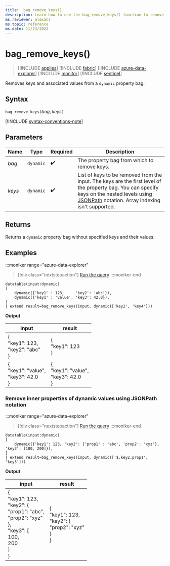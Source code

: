 ```yaml
---
title:  bag_remove_keys()
description: Learn how to use the bag_remove_keys() function to remove keys and associated values from property bags. 
ms.reviewer: alexans
ms.topic: reference
ms.date: 11/23/2022
---
```

# bag_remove_keys()

> [!INCLUDE [applies](../includes/applies-to-version/applies.md)] [!INCLUDE [fabric](../includes/applies-to-version/fabric.md)] [!INCLUDE [azure-data-explorer](../includes/applies-to-version/azure-data-explorer.md)] [!INCLUDE [monitor](../includes/applies-to-version/monitor.md)] [!INCLUDE [sentinel](../includes/applies-to-version/sentinel.md)]

Removes keys and associated values from a `dynamic` property bag.

## Syntax

`bag_remove_keys(`*bag*`,`*keys*`)`

[!INCLUDE [syntax-conventions-note](../includes/syntax-conventions-note.md)]

## Parameters

| Name | Type | Required | Description |
| -- | -- | -- | -- |
| *bag* | `dynamic` |  :heavy_check_mark: | The property bag from which to remove keys. |
| *keys* | `dynamic` |  :heavy_check_mark: | List of keys to be removed from the input. The keys are the first level of the property bag. You can specify keys on the nested levels using [JSONPath](jsonpath.md) notation. Array indexing isn't supported. |

## Returns

Returns a `dynamic` property bag without specified keys and their values.

## Examples

:::moniker range="azure-data-explorer"
> [!div class="nextstepaction"]
> <a href="https://dataexplorer.azure.com/clusters/help/databases/Samples?query=H4sIAAAAAAAAA0tJLAHCpJxUjcy8gtISq5TKvMTczGRNrmguBSCAcjWq1bNTKw3VFawUDI2MdUAyCiARI3UrBfXEpGT1Wk0dHOrVyxJzSlPVdcDqjYHqTYz0DEDKY7lqFFIrSlLzUhSKUotLc0pskxLT44tSc/PLUuOBaoshLtKBmxkNsRFikol6rKYmAD1YmXe9AAAA" target="_blank">Run the query</a>
:::moniker-end

```kusto
datatable(input:dynamic)
[
    dynamic({'key1' : 123,     'key2': 'abc'}),
    dynamic({'key1' : 'value', 'key3': 42.0}),
]
| extend result=bag_remove_keys(input, dynamic(['key2', 'key4']))
```

**Output**

|input|result|
|---|---|
|{<br>  "key1": 123,<br>  "key2": "abc"<br>}|{<br>  "key1": 123<br>}|
|{<br>  "key1": "value",<br>  "key3": 42.0<br>}|{<br>  "key1": "value",<br>  "key3": 42.0<br>}|

### Remove inner properties of dynamic values using JSONPath notation

:::moniker range="azure-data-explorer"
> [!div class="nextstepaction"]
> <a href="https://dataexplorer.azure.com/clusters/help/databases/Samples?query=H4sIAAAAAAAAAz2O3QqDMAyF7/sUuRjEQpFW74Q9iRSpNgyZf2gVnfPd19JtydWXk5wTa5zvuqOkHabVFfYYTN82nJUMfH0xOfFJh8ICVJYLCJB5OHGax0khFICmbtArYRAk3I8XXnE191wqKQVkUuqLC6bZG2h3NFiYaVk7d6/No5qpHzeq/MUSvxH//BJvaQhNY+DPV3P+AU1I1W7BAAAA" target="_blank">Run the query</a>
:::moniker-end

```kusto
datatable(input:dynamic)
[
    dynamic({'key1': 123, 'key2': {'prop1' : 'abc', 'prop2': 'xyz'}, 'key3': [100, 200]}),
]
| extend result=bag_remove_keys(input, dynamic(['$.key2.prop1', 'key3']))
```

**Output**

|input|result|
|---|---|
|{<br>  "key1": 123,<br>  "key2": {<br>    "prop1": "abc",<br>    "prop2": "xyz"<br>  },<br>  "key3": [<br>    100,<br>    200<br>  ]<br>}|{<br>  "key1": 123,<br>  "key2": {<br>    "prop2": "xyz"<br>  }<br>}|
